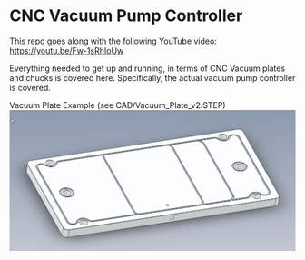# CNC Vacuum Pump Controller

This repo goes along with the following YouTube video:
https://youtu.be/Fw-1sRhIoUw

Everything needed to get up and running, in terms of CNC Vacuum plates and chucks is covered here.  Specifically, the actual vacuum pump controller is covered.

Vacuum Plate Example (see CAD/Vacuum_Plate_v2.STEP)
![Vacuum Plate Example](images/Vac_Plate_Top.jpg)

